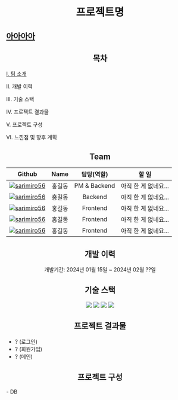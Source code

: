 <!-- 마크다운 작성 시 html 코드와 혼합해서 작성해도 되지만 마크다운 코드와 html코드가 붙지 않게 할 것. -->
<h1 align="center">프로젝트명</h1>

<a href="#"><h2>아아아아</h2></a>


<h2 align="center">목차</h2>
<a href="cp">I. 팀 소개</a>
<p>II. 개발 이력</p>
<p>III. 기술 스택</p>
<p>IV. 프로젝트 결과물</p>
<p>V. 프로젝트 구성</p>
<p>VI. 느낀점 및 향후 계획</p>


<h2 align="center" id = "I_team">Team</h2>

|                                                 Github                                                         |   Name  |  담당(역할)  |                           할 일                 |
| :------------------------------------------------------------------------------------------------------------: | :-----: | :----------: | :---------------------------------------------: |
|[![sarimiro56](https://github.com/sarimiro56.png?size=150)](https://github.com/Ajeabal "sarimiro56's GitHub")|  홍길동  | PM & Backend|  아직 한 게 없네요... |
|[![sarimiro56](https://github.com/sarimiro56.png?size=150)](https://github.com/sarimiro56 "sarimiro56's GitHub")|  홍길동  |   Backend   |  아직 한 게 없네요... |
|[![sarimiro56](https://github.com/sarimiro56.png?size=150)](https://github.com/sarimiro56 "sarimiro56's GitHub")|  홍길동  |   Frontend  |  아직 한 게 없네요... |
|[![sarimiro56](https://github.com/sarimiro56.png?size=150)](https://github.com/sarimiro56 "sarimiro56's GitHub")|  홍길동  |   Frontend  |  아직 한 게 없네요... |
|[![sarimiro56](https://github.com/sarimiro56.png?size=150)](https://github.com/sarimiro56 "sarimiro56's GitHub")|  홍길동  |   Frontend  |  아직 한 게 없네요... |


<h2 align="center">개발 이력</h2>
<p align="center">
  개발기간: 2024년 01월 15일 ~ 2024년 02월 ??일
</p>

<h2 align="center">기술 스택</h2>
<p align="center">
  <img src="https://img.shields.io/badge/html5-%23E34F26.svg?style=for-the-badge&logo=html5&logoColor=white">
  <img src="https://img.shields.io/badge/css3-%231572B6.svg?style=for-the-badge&logo=css3&logoColor=white" />
  <img src="https://img.shields.io/badge/javascript-%23323330.svg?style=for-the-badge&logo=javascript&logoColor=%23F7DF1E" />
  <img src="https://img.shields.io/badge/github-%23121011.svg?style=for-the-badge&logo=github&logoColor=white">
</p>

<h2 align="center">프로젝트 결과물</h2>

- ? (로그인)
- ? (회원가입)
- ? (메인)

<h2 align="center" id="cp">프로젝트 구성</h2>
<!-- ex) 데이터베이스 -->
- DB
